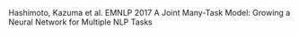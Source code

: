 Hashimoto, Kazuma et al.
EMNLP 2017
A Joint Many-Task Model: Growing a Neural Network for Multiple NLP Tasks
